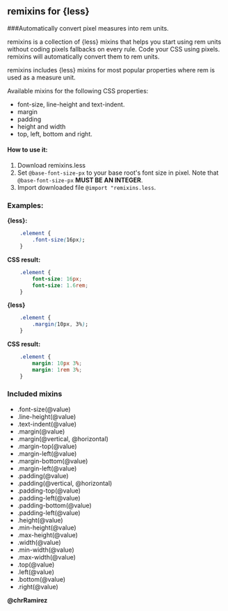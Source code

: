 remixins for {less}
-
###Automatically convert pixel measures into rem units.

remixins is a collection of {less} mixins that helps you start using rem units without coding pixels fallbacks on every rule. Code your CSS using pixels. remixins will automatically convert them to rem units.

remixins includes {less} mixins for most popular properties where rem is used as a measure unit.

Available mixins for the following CSS properties:  
 * font-size, line-height and text-indent.  
 * margin  
 * padding  
 * height and width  
 * top, left, bottom and right.  

#### How to use it:
1. Download remixins.less
2. Set `@base-font-size-px` to your base root's font size in pixel. Note that `@base-font-size-px` **MUST BE AN INTEGER**.
3. Import downloaded file `@import "remixins.less`.

### Examples:
**{less}:**  
```css
    .element {
        .font-size(16px);
    }
```  
**CSS result:**  
```css
    .element {
        font-size: 16px;
        font-size: 1.6rem;
    }
```

**{less}**  
```css
    .element {
        .margin(10px, 3%);
    }
```  
**CSS result:**  
```css 
    .element {
        margin: 10px 3%;
        margin: 1rem 3%;
    }
```

### Included mixins
* .font-size(@value)
* .line-height(@value)
* .text-indent(@value)
* .margin(@value)
* .margin(@vertical, @horizontal)
* .margin-top(@value)
* .margin-left(@value)
* .margin-bottom(@value)
* .margin-left(@value)
* .padding(@value)
* .padding(@vertical, @horizontal)
* .padding-top(@value)
* .padding-left(@value)
* .padding-bottom(@value)
* .padding-left(@value)
* .height(@value)
* .min-height(@value)
* .max-height(@value)
* .width(@value)
* .min-width(@value)
* .max-width(@value)
* .top(@value)
* .left(@value)
* .bottom(@value)
* .right(@value)

**@chrRamirez**
